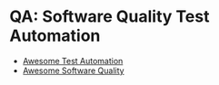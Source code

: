# QA: Software Quality Test Automation
* [Awesome Test Automation](https://github.com/atinfo/awesome-test-automation)
* [Awesome Software Quality](https://github.com/ligurio/awesome-software-quality)
